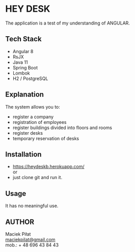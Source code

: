 # HEY DESK

The application is a test of my understanding of ANGULAR.

## Tech Stack
- Angular 8
- RsJX
- Java 11
- Spring Boot
- Lombok
- H2 / PostgreSQL

## Explanation  

The system allows you to:
- register a company
- registration of employees
- register buildings divided into floors and rooms
- register desks
- temporary reservation of desks

 
## Installation
- https://heydeskb.herokuapp.com/  
or
- just clone git and run it.

## Usage

It has no meaningful use.

## AUTHOR
Maciek Piłat  
maciekpilat@gmail.com  
mob.: + 48 696 43 84 43  